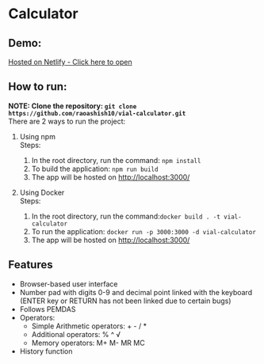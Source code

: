 # Calculator
## Demo: 
[Hosted on Netlify - Click here to open](https://main--lustrous-sopapillas-558947.netlify.app/)
## How to run:
**NOTE: Clone the repository: `git clone https://github.com/raoashish10/vial-calculator.git`**<br>
There are 2 ways to run the project:<br>
1. Using npm
<br>Steps:
    1. In the root directory, run the command:
    `npm install`
    2. To build the application: `npm run build`
    3. The app will be hosted on [http://localhost:3000/](http://localhost:3000/)

2. Using Docker
<br>Steps:
    1. In the root directory, run the command:`docker build . -t vial-calculator`
    2. To run the application: `docker run -p 3000:3000 -d vial-calculator`
    3. The app will be hosted on [http://localhost:3000/](http://localhost:3000/)
## Features
- Browser-based user interface
- Number pad with digits 0-9 and decimal point linked with the keyboard (ENTER key or RETURN has not been linked due to certain bugs)
- Follows PEMDAS
- Operators:
    - Simple Arithmetic operators: + - / *
    - Additional operators: % ^ √
    - Memory operators: M+ M- MR MC
- History function

